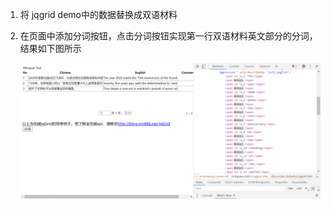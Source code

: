 1. 将 jqgrid demo中的数据替换成双语材料

2. 在页面中添加分词按钮，点击分词按钮实现第一行双语材料英文部分的分词，结果如下图所示

   ![](https://github.com/Mengrou0628/databasewmr2/raw/master/img/%E6%B8%B2%E6%9F%93%E6%95%B0%E6%8D%AE%2B%E5%88%86%E8%AF%8D.png)
